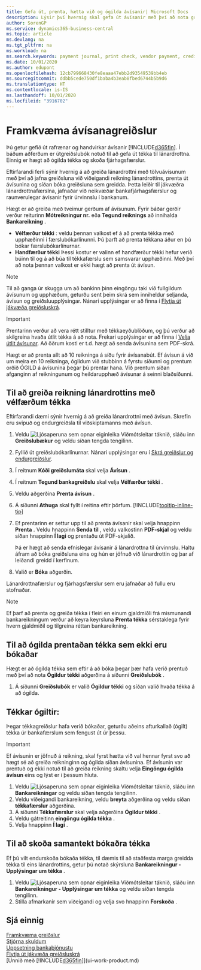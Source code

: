 ```yaml
---
title: Gefa út, prenta, hætta við og ógilda ávísanir| Microsoft Docs
description: Lýsir því hvernig skal gefa út ávísanir með því að nota greiðslubók, prenta ávísanir og ógilda eða skoða ávísanafjárhagsfærslur í Business Central.
author: SorenGP
ms.service: dynamics365-business-central
ms.topic: article
ms.devlang: na
ms.tgt_pltfrm: na
ms.workload: na
ms.search.keywords: payment journal, print check, vendor payment, creditor, debt, balance due, AP
ms.date: 10/01/2020
ms.author: edupont
ms.openlocfilehash: 12cb799668430fe8eaaa47ebb2d93549539bb4eb
ms.sourcegitcommit: ddbb5cede750df1baba4b3eab8fbed6744b5b9d6
ms.translationtype: HT
ms.contentlocale: is-IS
ms.lasthandoff: 10/01/2020
ms.locfileid: "3916702"
---
```

# <a name="make-check-payments"></a>Framkvæma ávísanagreiðslur

Þú getur gefið út rafrænar og handvirkar ávísanir [!INCLUDE[d365fin](includes/d365fin_md.md)]. Í báðum aðferðum er útgreiðslubók notuð til að gefa út tékka til lánardrottna. Einnig er hægt að ógilda tékka og skoða fjárhagsfærslur.

Eftirfarandi ferli sýnir hvernig á að greiða lánardrottni með tölvuávísunum með því að jafna greiðsluna við viðeigandi reikning lánardrottins, prenta út ávísunina og síðan bóka greiðsluna sem greidda. Þetta leiðir til jákvæðra lánardrottnafærslna, jafnaðar við neikvæðar bankafjárhagsfærslur og raunverulegar ávísanir fyrir úrvinnslu í bankanum.

Hægt er að greiða með tveimur gerðum af ávísunum. Fyrir báðar gerðir verður reiturinn **Mótreikningur nr.** eða **Tegund reiknings** að innihalda **Bankareikning** .

- **Vélfærður tékki** : veldu þennan valkost ef  á að prenta tékka með upphæðinni í færslubókarlínunni. Þú þarft að prenta tékkana áður en þú bókar færslubókarlínurnar.
- **Handfærður tékki**  Þessi kostur er valinn ef handfærður tékki hefur verið búinn til og  á að búa til tékkafærslu sem samsvarar upphæðinni. Með því að nota þennan valkost er ekki hægt að prenta út ávísun.

> [!NOTE]  
> Til að ganga úr skugga um að bankinn þinn eingöngu taki við fullgildum ávísunum og upphæðum, geturðu sent þeim skrá sem inniheldur seljanda, ávísun og greiðsluupplýsingar. Nánari upplýsingar er að finna í [Flytja út jákvæða greiðsluskrá](finance-how-positive-pay.md).

> [!IMPORTANT]
> Prentarinn verður að vera rétt stilltur með tékkaeyðublöðum, og þú verður að skilgreina hvaða útlit tékka á að nota. Frekari upplýsingar er að finna í [Velja útlit ávísunar](finance-how-define-check-layouts.md). Að öðrum kosti er t.d. hægt að senda ávísunina sem PDF-skrá.  

Hægt er að prenta allt að 10 reikninga á síðu fyrir ávísanabút. Ef ávísun á við um meira en 10 reikninga, ógildum við stubbinn á fyrstu síðunni og prentum orðið ÓGILD á ávísunina þegar þú prentar hana. Við prentum síðan afganginn af reikningunum og heildarupphæð ávísunar á seinni blaðsíðunni.

## <a name="to-pay-a-vendor-invoice-with-a-computer-check"></a>Til að greiða reikning lánardrottins með vélfærðum tékka
Eftirfarandi dæmi sýnir hvernig á að greiða lánardrottni með ávísun. Skrefin eru svipuð og endurgreiðsla til viðskiptamanns með ávísun.

1. Veldu ![Ljósaperuna sem opnar eiginleika Viðmótsleitar](media/ui-search/search_small.png "Segðu mér hvað þú vilt gera") táknið, sláðu inn **Greiðslubækur** og veldu síðan tengda tengilinn.
2. Fyllið út greiðslubókarlínurnar. Nánari upplýsingar eru í [Skrá greiðslur og endurgreiðslur](payables-how-post-payments-refunds.md).
3. Í reitnum **Kóði greiðslumáta** skal velja **Ávísun** .
4. Í reitnum **Tegund bankagreiðslu** skal velja **Vélfærður tékki** .
5. Veldu aðgerðina **Prenta ávísun** .
6. Á síðunni **Athuga** skal fyllt í reitina eftir þörfum. [!INCLUDE[tooltip-inline-tip](includes/tooltip-inline-tip_md.md)]
7. Ef prentarinn er settur upp til að prenta ávísanir skal velja hnappinn **Prenta** . Veldu hnappinn **Senda til** , veldu valkostinn **PDF-skjal** og veldu síðan hnappinn **Í lagi** og prentaðu út PDF-skjalið.

    Þá er hægt að senda efnislegar ávísanir á lánardrottna til úrvinnslu. Haltu áfram að bóka greiðsluna eins og hún er jöfnuð við lánardrottin og þar af leiðandi greidd í kerfinum.
8. Valið er **Bóka** aðgerðin.

Lánardrottnafærslur og fjárhagsfærslur sem eru jafnaðar að fullu eru stofnaðar.

> [!NOTE]  
> Ef þarf að prenta og greiða tékka í fleiri en einum gjaldmiðli frá mismunandi bankareikningum verður að keyra keyrsluna **Prenta tékka** sérstaklega fyrir hvern gjaldmiðil og tilgreina réttan bankareikning.

## <a name="to-cancel-printed-checks-that-are-not-posted"></a>Til að ógilda prentaðan tékka sem ekki eru bókaðar
Hægt er að ógilda tékka sem eftir á að bóka þegar þær hafa verið prentuð með því að nota **Ógildur tékki** aðgerðina á síðunni **Greiðslubók** .

1. Á síðunni **Greiðslubók** er valið **Ógildur tékki** og síðan valið hvaða tékka á að ógilda.

## <a name="to-void-checks"></a>Tékkar ógiltir:

Þegar tékkagreiðslur hafa verið bókaðar, geturðu aðeins afturkallað (ógilt) tékka úr bankafærslum sem fengust út úr þessu.

> [!IMPORTANT]
> Ef ávísunin er jöfnuð á reikning, skal fyrst hætta við val hennar fyrst svo að hægt sé að greiða reikninginn og ógilda síðan ávísunina. Ef ávísunin var prentuð og ekki notuð til að greiða reikning skaltu velja **Eingöngu ógilda ávísun** eins og lýst er í þessum hluta.

1. Veldu ![Ljósaperuna sem opnar eiginleika Viðmótsleitar](media/ui-search/search_small.png "Segðu mér hvað þú vilt gera") táknið, sláðu inn **Bankareikningar** og veldu síðan tengda tengilinn.
2. Veldu viðeigandi bankareikning, veldu **breyta** aðgerðina og veldu síðan **tékkafærslur** aðgerðina.
3. Á síðunni **Tékkafærslur** skal velja aðgerðina **Ógildur tékki** .
4. Veldu gátreitinn **eingöngu ógilda tékka** .
5. Velja hnappinn **Í lagi** .

## <a name="to-view-a-summary-of-posted-checks"></a>Til að skoða samantekt bókaðra tékka
Ef þú vilt endurskoða bókaða tékka, til dæmis til að staðfesta marga greidda tékka til eins lánardrottins, getur þú notað skýrsluna **Bankareikningur - Upplýsingar um tékka** .
1. Veldu ![Ljósaperuna sem opnar eiginleika Viðmótsleitar](media/ui-search/search_small.png "Segðu mér hvað þú vilt gera") táknið, sláðu inn **Bankareikningur - Upplýsingar um tékka** og veldu síðan tengda tengilinn.
2. Stilla afmarkanir sem viðeigandi og velja svo hnappinn **Forskoða** .

## <a name="see-also"></a>Sjá einnig
[Framkvæma greiðslur](payables-make-payments.md)  
[Stjórna skuldum](payables-manage-payables.md)  
[Uppsetning bankaþjónustu](bank-setup-banking.md)  
[Flytja út jákvæða greiðsluskrá](finance-how-positive-pay.md)  
[Unnið með [!INCLUDE[d365fin](includes/d365fin_md.md)]](ui-work-product.md)  
